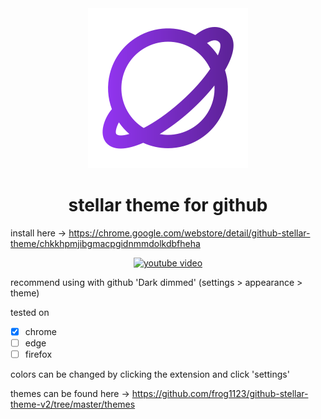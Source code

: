 <div align="center">
  <img src="./assets/logo.svg" />
  <h1>stellar theme for github</h1>
</div>

install here -> https://chrome.google.com/webstore/detail/github-stellar-theme/chkkhpmjibgmacpgidnmmdolkdbfheha

<div align="center">
  
  [![youtube video](https://img.youtube.com/vi/N9W5yEa56HA/0.jpg)](https://www.youtube.com/watch?v=N9W5yEa56HA)
  
</div>

recommend using with github 'Dark dimmed' (settings > appearance > theme)

tested on

- [x] chrome
- [ ] edge
- [ ] firefox

colors can be changed by clicking the extension and click 'settings'


themes can be found here -> https://github.com/frog1123/github-stellar-theme-v2/tree/master/themes
